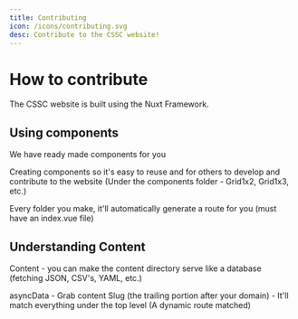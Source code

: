 ```yaml
---
title: Contributing
icon: /icons/contributing.svg
desc: Contribute to the CSSC website!
---
```


# How to contribute

The CSSC website is built using the Nuxt Framework. 

## Using components 

We have ready made components for you

Creating components so it's easy to reuse and for others to develop and contribute to the website (Under the components folder - Grid1x2, Grid1x3, etc.)

Every folder you make, it'll automatically generate a route for you (must have an index.vue file)

## Understanding Content

Content - you can make the content directory serve like a database (fetching JSON, CSV's, YAML, etc.)

asyncData - Grab content
Slug (the trailing portion after your domain) - It'll match everything under the top level
(A dynamic route matched)
